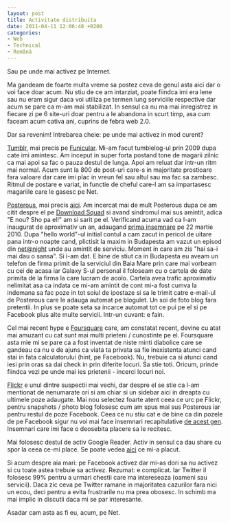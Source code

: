 ```yaml
---
layout: post
title: Activitate distribuita
date: 2011-04-11 12:06:48 +0200
categories:
- Web
- Technical
- Română
---
```

<p>Sau pe unde mai activez pe Internet.</p>
<p>Ma gandeam de foarte multa vreme sa postez ceva de genul asta aici dar o voi face doar acum. Nu stiu de ce am intarziat, poate fiindca imi era lene sau nu eram sigur daca voi utiliza pe termen lung serviciile respective dar acum se pare ca m-am mai stabilizat. In sensul ca nu ma mai inregistrez in fiecare zi pe 6 site-uri doar pentru a le abandona in scurt timp, asa cum faceam acum cativa ani, cuprins de febra web 2.0.</p>
<p>Dar sa revenim! Intrebarea cheie: pe unde mai activez in mod curent?</p>
<p><a href="http://www.tumblr.com">Tumblr</a>, mai precis pe <a href="http://funicular.tumblr.com">Funicular</a>. Mi-am facut tumblelog-ul prin 2009 dupa cate imi amintesc. Am inceput in super forta postand tone de magarii zilnic ca mai apoi sa fac o pauza destul de lunga. Apoi am reluat dar intr-un ritm mai normal. Acum sunt la 800 de post-uri care-s in majoritate prostioare fara valoare dar care imi plac in vreun fel sau altul sau ma fac sa zambesc. Ritmul de postare e variat, in functie de cheful care-l am sa impartasesc magariile care le gasesc pe Net.</p>
<p><a href="http://www.posterous.com">Posterous</a>, mai precis <a href="http://kitsched.posterous.com">aici</a>. Am incercat mai de mult Posterous dupa ce am citit despre el pe <a href="http://www.downloadsquad.com">Download Squad</a> si avand sindromul mai sus amintit, adica "E nou? Sho pa el!" am si sarit pe el. Verificand acuma vad ca l-am inaugurat de aproximativ un an, adaugand <a href="http://kitsched.posterous.com/hello-world-2899">prima insemnare</a> pe 22 martie 2010. Dupa "hello world"-ul initial contul a cam zacut in pericol de uitare pana intr-o noapte cand, plictisit la maxim in Budapesta am vazut un episod din <a href="http://twit.tv/natn">net@night</a> unde au amintit de serviciu. Moment in care am zis "hai sa-i mai dau o sansa". Si i-am dat. E bine de stiut ca in Budapesta eu aveam un telefon de firma primit de la serviciul din Baia Mare prin care mai vorbeam cu cei de acasa iar Galaxy S-ul personal il foloseam cu o cartela de date primita de la firma la care lucram de acolo. Cartela avea trafic aproximativ nelimitat asa ca indata ce mi-am amintit de cont mi-a fost cumva la indemana sa fac poze in tot soiul de ipostaze si sa le trimit catre e-mail-ul de Posterous care le adauga automat pe blogulet. Un soi de foto blog fara pretentii. In plus se poate seta sa incarce automat tot ce pui pe el si pe Facebook plus alte multe servicii. Intr-un cuvant: e fain.</p>
<p>Cel mai recent hype e <a href="http://www.foursquare.com">Foursquare</a> care, am constatat recent, devine cu atat mai amuzant cu cat sunt mai multi prieteni / cunostinte pe el. Foursquare asta mie mi se pare ca a fost inventat de niste minti diabolice care se gandeau ca nu e de ajuns ca viata ta privata sa fie inexistenta atunci cand stai in fata calculatorului (hint, pe Facebook). Nu, trebuie ca si atunci cand iesi prin oras sa dai check in prin diferite locuri. Sa stie toti. Oricum, prinde fiindca vezi pe unde mai ies prietenii - incerci locuri noi.</p>
<p><a href="http://www.flickr.com">Flickr</a> e unul dintre suspectii mai vechi, dar despre el se stie ca l-am mentionat de nenumarate ori si am chiar si un sidebar aici in dreapta cu ultimele poze adaugate. Mai nou selectez foarte atent ceea ce urc pe Flickr, pentru snapshots / photo blog folosesc cum am spus mai sus Posterous iar pentru restul de poze Facebook. Ceea ce nu stiu cat e de bine ca din pozele de pe Facebook sigur nu voi mai face insemnari recapitulative <a href="http://www.rusiczki.net/2009/12/31/2009-my-year-in-pictures/">de acest gen</a>. Insemnari care imi face o deosebita placere sa le recitesc.</p>
<p>Mai folosesc destul de activ Google Reader. Activ in sensul ca dau share cu spor la ceea ce-mi place. Se poate vedea <a href="http://www.google.com/reader/shared/01227868982004634437">aici</a> ce mi-a placut.</p>
<p>Si acum despre aia mari: pe Facebook activez dar mi-as dori sa nu activez si cu toate astea trebuie sa activez. Rezumat: e complicat. Iar Twitter il folosesc 99% pentru a urmari chestii care ma intereseaza (oameni sau servicii). Daca zic ceva pe Twitter ramane in majoritatea cazurilor fara nici un ecou, deci pentru a evita frustrarile nu ma prea obosesc. In schimb ma mai implic in discutii daca mi se par interesante.</p>
<p>Asadar cam asta as fi eu, acum, pe Net.</p>
